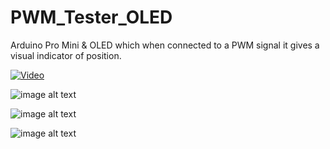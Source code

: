# PWM_Tester_OLED
Arduino Pro Mini &amp; OLED which when connected to a PWM signal it gives a visual indicator of position.

[![Video](https://img.youtube.com/vi/wd6xJK77cFE/0.jpg)](https://www.youtube.com/watch?v=wd6xJK77cFE)

![image alt text](https://raw.github.com/PaulHam211/PWM_Tester_OLED/master/images/20170109_225202.jpg)

![image alt text](https://raw.github.com/PaulHam211/PWM_Tester_OLED/master/images/20170109_225402.jpg)

![image alt text](https://raw.github.com/PaulHam211/PWM_Tester_OLED/master/images/20170109_225214.jpg)
